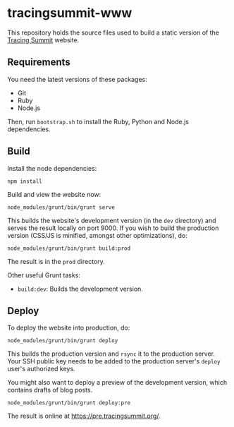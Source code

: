 # tracingsummit-www

This repository holds the source files used to build a static version of
the [Tracing Summit](https://tracingsummit.org/) website.


## Requirements

You need the latest versions of these packages:

  * Git
  * Ruby
  * Node.js

Then, run `bootstrap.sh` to install the Ruby, Python and Node.js
dependencies.

## Build

Install the node dependencies:

    npm install

Build and view the website now:

    node_modules/grunt/bin/grunt serve

This builds the website's development version (in the `dev` directory)
and serves the result locally on port 9000. If you wish to build the
production version (CSS/JS is minified, amongst other optimizations),
do:

    node_modules/grunt/bin/grunt build:prod

The result is in the `prod` directory.

Other useful Grunt tasks:

* `build:dev`: Builds the development version.


## Deploy

To deploy the website into production, do:

    node_modules/grunt/bin/grunt deploy

This builds the production version and `rsync` it to the production
server. Your SSH public key needs to be added to the production server's
`deploy` user's authorized keys.

You might also want to deploy a preview of the development version,
which contains drafts of blog posts.

    node_modules/grunt/bin/grunt deploy:pre

The result is online at <https://pre.tracingsummit.org/>.
